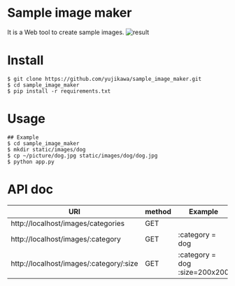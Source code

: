 # Sample image maker

It is a Web tool to create sample images.
![result](https://cdn-ak.f.st-hatena.com/images/fotolife/y/yujikawa11/20180210/20180210215411.gif)

# Install

```
$ git clone https://github.com/yujikawa/sample_image_maker.git
$ cd sample_image_maker
$ pip install -r requirements.txt
```

# Usage
```
## Example
$ cd sample_image_maker
$ mkdir static/images/dog
$ cp ~/picture/dog.jpg static/images/dog/dog.jpg
$ python app.py
```

# API doc
|URI|method|Example|
|----|-----|-------|
|http://localhost/images/categories|GET||
|http://localhost/images/:category|GET|:category = dog|
|http://localhost/images/:category/:size|GET|:category = dog <br> :size=200x200|

